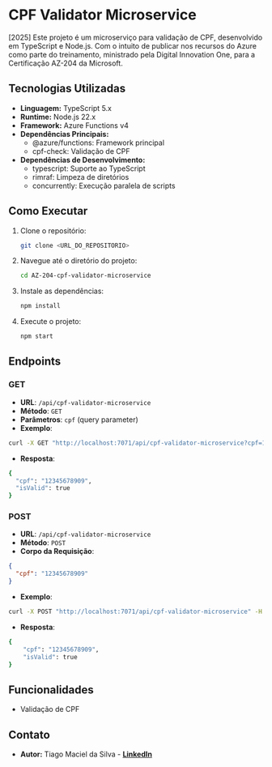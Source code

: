 # CPF Validator Microservice

[2025] Este projeto é um microserviço para validação de CPF, desenvolvido em TypeScript e Node.js. Com o intuito de publicar nos recursos do Azure como parte do treinamento, ministrado pela Digital Innovation One, para a Certificação AZ-204 da Microsoft.

## Tecnologias Utilizadas

- **Linguagem:** TypeScript 5.x
- **Runtime:** Node.js 22.x
- **Framework:** Azure Functions v4
- **Dependências Principais:**
  - @azure/functions: Framework principal
  - cpf-check: Validação de CPF
- **Dependências de Desenvolvimento:**
  - typescript: Suporte ao TypeScript
  - rimraf: Limpeza de diretórios
  - concurrently: Execução paralela de scripts

## Como Executar

1. Clone o repositório:
   ```bash
   git clone <URL_DO_REPOSITORIO>
   ```
2. Navegue até o diretório do projeto:
   ```bash
   cd AZ-204-cpf-validator-microservice
   ```
3. Instale as dependências:
   ```bash
   npm install
   ```
4. Execute o projeto:
   ```bash
   npm start
   ```

## Endpoints

### GET

- **URL**: `/api/cpf-validator-microservice`
- **Método**: `GET`
- **Parâmetros**: `cpf` (query parameter)
- **Exemplo**:

```bash
curl -X GET "http://localhost:7071/api/cpf-validator-microservice?cpf=12345678909"
```

- **Resposta**:

```bash
{
  "cpf": "12345678909",
  "isValid": true
}
```

### POST

- **URL**: `/api/cpf-validator-microservice`
- **Método**: `POST`
- **Corpo da Requisição**:

```json
{
  "cpf": "12345678909"
}
```

- **Exemplo**:

```bash
curl -X POST "http://localhost:7071/api/cpf-validator-microservice" -H "Content-Type: application/json" -d '{"cpf":"12345678909"}'
```

- **Resposta**:

```bash
{
    "cpf": "12345678909",
    "isValid": true
}
```

## Funcionalidades

- Validação de CPF

## Contato

- **Autor:** Tiago Maciel da Silva - [**LinkedIn**](https://www.linkedin.com/in/tiagomaciels/)

